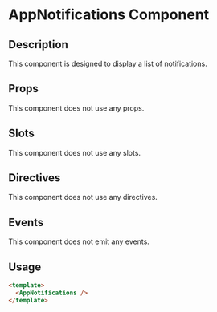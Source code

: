# AppNotifications Component

## Description

This component is designed to display a list of notifications.

## Props

This component does not use any props.

## Slots

This component does not use any slots.

## Directives

This component does not use any directives.

## Events

This component does not emit any events.

## Usage

```html
<template>
  <AppNotifications />
</template>
```
